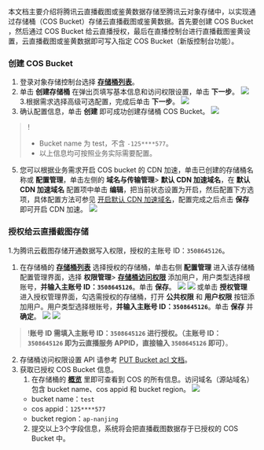 本文档主要介绍将腾讯云直播截图或鉴黄数据存储至腾讯云对象存储中，以实现通过存储桶（COS Bucket）存储云直播截图或鉴黄数据。首先要创建 COS Bucket ，然后通过 COS Bucket 给云直播授权，最后在直播控制台进行直播截图鉴黄设置，云直播截图或鉴黄数据即可写入指定 COS Bucket（新版控制台功能）。

### 创建 COS Bucket
1. 登录对象存储控制台选择 [**存储桶列表**](https://console.cloud.tencent.com/cos5/bucket)。
2. 单击 **创建存储桶** 在弹出页填写基本信息和访问权限设置，单击 **下一步**。
![](https://main.qcloudimg.com/raw/37ae9f413ed0b2bd0103d89edcc109fb.png)
3.根据需求选择高级可选配置，完成后单击 **下一步**。
![](https://main.qcloudimg.com/raw/a0a19cc0261184806d9be86b46d02f5b.png)
4. 确认配置信息，单击 **创建** 即可成功创建存储桶 COS Bucket。
![](https://main.qcloudimg.com/raw/19c241d6f205d5dce15a17e8b1c5cab7.png)
>!
>- Bucket name 为 test，不含 `-125****577`。  
>- 以上信息均可按照业务实际需要配置。
5. 您可以根据业务需求开启 COS bucket 的 CDN 加速，单击已创建的存储桶名称或 **配置管理**，单击左侧的 **域名与传输管理**> **默认 CDN 加速域名**，在 **默认 CDN 加速域名** 配置项中单击 **编辑**，把当前状态设置为开启，然后配置下方选项，具体配置方法可参见 [开启默认 CDN 加速域名](https://cloud.tencent.com/document/product/436/36636)，配置完成之后点击 **保存** 即可开启 CDN 加速。
![](https://main.qcloudimg.com/raw/96538f69d6de9e987f206aa8b26bfa5d.png)

 

### 授权给云直播截图存储

1.为腾讯云截图存储开通数据写入权限，授权的主账号 ID：`3508645126`。

1. 在存储桶的 **[存储桶列表](https://console.cloud.tencent.com/cos5/bucket)** 选择授权的存储桶，单击右侧 **配置管理** 进入该存储桶配置管理界面，选择 **权限管理**> **[存储桶访问权限](https://console.cloud.tencent.com/cos5/bucket/setting?type=aclconfig&anchorType=accessPermission&bucketName=text-1258968577&projectId=&path=%2F®ion=ap-guangzhou)** 添加用户，用户类型选择根账号，**并输入主账号 ID：`3508645126`**。单击 **保存**。
![](https://main.qcloudimg.com/raw/9105686a61bb5b846741d7326c9b8d1b.png)
![](https://qcloudimg.tencent-cloud.cn/raw/d455559075434161c20d6776c521b3e1.png)
或单击 **授权管理** 进入授权管理界面，勾选需授权的存储桶，打开 **公共权限** 和 **用户权限** 按钮添加用户。用户类型选择根账号，**并输入主账号 ID：`3508645126`**。单击 **保存** 并 **确定**。
![](https://main.qcloudimg.com/raw/e7e90c31cccdda1f9b9ede3024346e0f.png)
![](https://qcloudimg.tencent-cloud.cn/raw/666c7c269ad8a92392b590ebea811e5b.png)
>!**账号 ID 需填入主账号 ID：`3508645126` 进行授权。（主账号 ID：`3508645126` 即为云直播服务 APPID，直接输入 `3508645126` 即可）**。
>
   2. 存储桶访问权限设置 API 请参考 [PUT Bucket acl 文档](https://cloud.tencent.com/document/product/436/7737)。
2. 获取已授权 COS Bucket 信息。
   1. 在存储桶的 **[概览](https://console.cloud.tencent.com/cos5/bucket/setting?type=bucketoverview&bucketName=text-1258968577&projectId=&path=%252F&region=ap-guangzhou)** 里即可查看到 COS 的所有信息。访问域名（源站域名）包含 bucket name、cos appid 和 bucket region。
![](https://main.qcloudimg.com/raw/81d6c9907a6ead48a83451be4a62843e.png)
    - bucket name：`test`
    - cos appid：`125****577`
    - bucket region：`ap-nanjing`
   2. 提交以上3个字段信息，系统将会把直播截图数据存于已授权的 COS Bucket 中。
